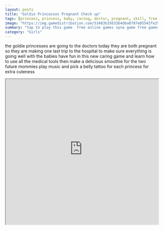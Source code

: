 ```yaml
---
layout: posts
title: "Goldie Princesses Pregnant Check up"
tags: [princess, princess, baby, caring, doctor, pregnant, skill, free, online, games, oyna, game, free, games, play, play, games]
image: "https://img.gamedistribution.com/53483b35633b4dba8787e05543fe293d.jpg"
summary: "tap to play this game  free online games oyna game free games play play games"
category: "Girls"
---
```


the goldie princesses are going to the doctors today they are both pregnant so they are making one last trip to the hospital to make sure everything is going well with the babies have fun in this new caring game and learn how to use all the medical tools then make a delicious smoothie for the two future mommies play music and pick a belly tattoo for each princess for extra cuteness

<iframe width="100%" height="480px;" src="https://html5.gamedistribution.com/53483b35633b4dba8787e05543fe293d/"></iframe>